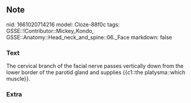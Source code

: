 ## Note
nid: 1661020714216
model: Cloze-88f0c
tags: GSSE::!Contributor::Mickey_Kondo, GSSE::Anatomy::Head_neck_and_spine::06._Face
markdown: false

### Text
The cervical branch of the facial nerve passes vertically down from the lower border of the parotid gland and supplies {{c1::the platysma::which muscle}}.

### Extra

